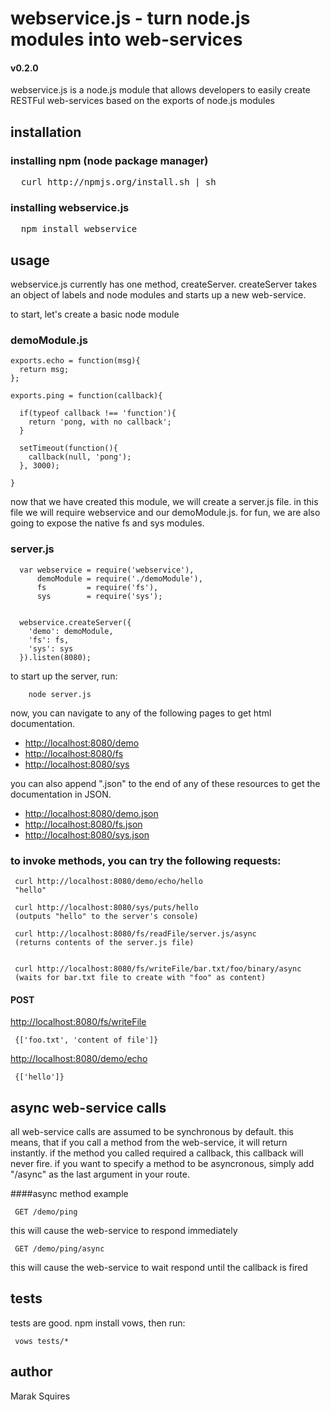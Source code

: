 # webservice.js - turn node.js modules into web-services
#### v0.2.0
webservice.js is a node.js module that allows developers to easily create RESTFul web-services based on the exports of node.js modules

## installation

### installing npm (node package manager)
<pre>
  curl http://npmjs.org/install.sh | sh
</pre>

### installing webservice.js
<pre>
  npm install webservice
</pre>

## usage

webservice.js currently has one method, createServer. createServer takes an object of labels and node modules and starts up a new web-service. 

to start, let's create a basic node module


### demoModule.js

    exports.echo = function(msg){
      return msg;
    };

    exports.ping = function(callback){

      if(typeof callback !== 'function'){
        return 'pong, with no callback';
      }
 
      setTimeout(function(){
        callback(null, 'pong');
      }, 3000);

    }

now that we have created this module, we will create a server.js file. in this file we will require webservice and our demoModule.js. for fun, we are also going to expose the native fs and sys modules.

### server.js

      var webservice = require('webservice'),
          demoModule = require('./demoModule'),
          fs         = require('fs'),
          sys        = require('sys');


      webservice.createServer({
        'demo': demoModule,
        'fs': fs,
        'sys': sys
      }).listen(8080);


to start up the server, run: 

        node server.js


now, you can navigate to any of the following pages to get html documentation.

 - [http://localhost:8080/demo](http://localhost:8080/demo)
 - [http://localhost:8080/fs](http://localhost:8080/fs)
 - [http://localhost:8080/sys](http://localhost:8080/sys)

you can also append ".json" to the end of any of these resources to get the documentation in JSON. 

 - [http://localhost:8080/demo.json](http://localhost:8080/demo.json)
 - [http://localhost:8080/fs.json](http://localhost:8080/fs.json)
 - [http://localhost:8080/sys.json](http://localhost:8080/sys.json)

### to invoke methods, you can try the following requests:


     curl http://localhost:8080/demo/echo/hello
     "hello"

     curl http://localhost:8080/sys/puts/hello
     (outputs "hello" to the server's console)

     curl http://localhost:8080/fs/readFile/server.js/async
     (returns contents of the server.js file)


     curl http://localhost:8080/fs/writeFile/bar.txt/foo/binary/async
     (waits for bar.txt file to create with "foo" as content)

#### POST

[http://localhost:8080/fs/writeFile](http://localhost:8080/fs/writeFile)

     {['foo.txt', 'content of file']}

[http://localhost:8080/demo/echo](http://localhost:8080/demo/echo)


     {['hello']}

## async web-service calls

all web-service calls are assumed to be synchronous by default. this means, that if you call a method from the web-service, it will return instantly. if the method you called required a callback, this callback will never fire. if you want to specify a method to be asyncronous, simply add "/async" as the last argument in your route.


####async method example

     GET /demo/ping

this will cause the web-service to respond immediately

     GET /demo/ping/async

this will cause the web-service to wait respond until the callback is fired


## tests

tests are good. npm install vows, then run:

     vows tests/*


## author

Marak Squires
